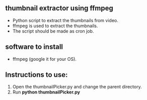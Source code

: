 ## thumbnail extractor using ffmpeg
- Python script to extract the thumbnails from video.
- ffmpeg is used to extract the thumbnails.
- The script should be made as cron job.

## software to install
- ffmpeg (google it for your OS).

## Instructions to use:
1. Open the thumbnailPicker.py and change the parent directory.
2. Run **python thumbnailPicker.py**
